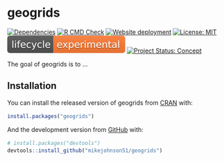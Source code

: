 
<!-- README.md is generated from README.Rmd. Please edit that file -->

# geogrids

<!-- badges: start -->

[![Dependencies](https://img.shields.io/badge/dependencies-7/34-orange?style=flat)](#)
[![R CMD
Check](https://github.com/mikejohnson51/geogrids/actions/workflows/R-CMD-check.yaml/badge.svg)](https://github.com/mikejohnson51/geogrids/actions/workflows/R-CMD-check.yaml)
[![Website
deployment](https://github.com/mikejohnson51/geogrids/actions/workflows/pkgdown.yaml/badge.svg)](https://github.com/mikejohnson51/geogrids/actions/workflows/pkgdown.yaml)
[![License:
MIT](https://img.shields.io/badge/License-MIT-yellow.svg)](https://choosealicense.com/licenses/mit/)
[![LifeCycle](man/figures/lifecycle/lifecycle-experimental.svg)](https://lifecycle.r-lib.org/articles/stages.html#experimental)
[![Project Status:
Concept](https://www.repostatus.org/badges/latest/concept.svg)](https://www.repostatus.org/#concept)
<!-- badges: end -->

The goal of geogrids is to …

## Installation

You can install the released version of geogrids from
[CRAN](https://CRAN.R-project.org) with:

``` r
install.packages("geogrids")
```

And the development version from [GitHub](https://github.com/) with:

``` r
# install.packages("devtools")
devtools::install_github("mikejohnson51/geogrids")
```
